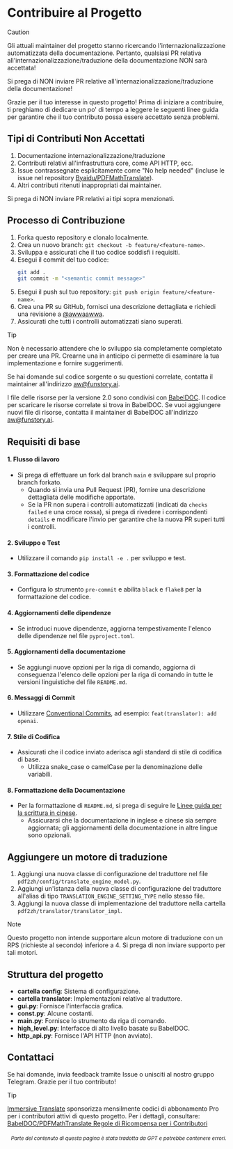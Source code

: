 # Contribuire al Progetto

> [!CAUTION]
>
> Gli attuali maintainer del progetto stanno ricercando l'internazionalizzazione automatizzata della documentazione. Pertanto, qualsiasi PR relativa all'internazionalizzazione/traduzione della documentazione NON sarà accettata!
>
> Si prega di NON inviare PR relative all'internazionalizzazione/traduzione della documentazione!

Grazie per il tuo interesse in questo progetto! Prima di iniziare a contribuire, ti preghiamo di dedicare un po' di tempo a leggere le seguenti linee guida per garantire che il tuo contributo possa essere accettato senza problemi.

## Tipi di Contributi Non Accettati

1. Documentazione internazionalizzazione/traduzione
2. Contributi relativi all'infrastruttura core, come API HTTP, ecc.
3. Issue contrassegnate esplicitamente come "No help needed" (incluse le issue nel repository [Byaidu/PDFMathTranslate](https://github.com/Byaidu/PDFMathTranslate/issues)).
4. Altri contributi ritenuti inappropriati dai maintainer.

Si prega di NON inviare PR relativi ai tipi sopra menzionati.

## Processo di Contribuzione

1. Forka questo repository e clonalo localmente.
2. Crea un nuovo branch: `git checkout -b feature/<feature-name>`.
3. Sviluppa e assicurati che il tuo codice soddisfi i requisiti.
4. Esegui il commit del tuo codice:
   ```bash
   git add .
   git commit -m "<semantic commit message>"
   ```
5. Esegui il push sul tuo repository: `git push origin feature/<feature-name>`.
6. Crea una PR su GitHub, fornisci una descrizione dettagliata e richiedi una revisione a [@awwaawwa](https://github.com/awwaawwa).
7. Assicurati che tutti i controlli automatizzati siano superati.

> [!TIP]
>
> Non è necessario attendere che lo sviluppo sia completamente completato per creare una PR. Crearne una in anticipo ci permette di esaminare la tua implementazione e fornire suggerimenti.
>
> Se hai domande sul codice sorgente o su questioni correlate, contatta il maintainer all'indirizzo aw@funstory.ai.
>
> I file delle risorse per la versione 2.0 sono condivisi con [BabelDOC](https://github.com/funstory-ai/BabelDOC). Il codice per scaricare le risorse correlate si trova in BabelDOC. Se vuoi aggiungere nuovi file di risorse, contatta il maintainer di BabelDOC all'indirizzo aw@funstory.ai.

## Requisiti di base

<h4 id="sop">1. Flusso di lavoro</h4>

- Si prega di effettuare un fork dal branch `main` e sviluppare sul proprio branch forkato.
   - Quando si invia una Pull Request (PR), fornire una descrizione dettagliata delle modifiche apportate.
   - Se la PR non supera i controlli automatizzati (indicati da `checks failed` e una croce rossa), si prega di rivedere i corrispondenti `details` e modificare l'invio per garantire che la nuova PR superi tutti i controlli.


<h4 id="dev&test">2. Sviluppo e Test</h4>

- Utilizzare il comando `pip install -e .` per sviluppo e test.


<h4 id="format">3. Formattazione del codice</h4>

- Configura lo strumento `pre-commit` e abilita `black` e `flake8` per la formattazione del codice.


<h4 id="requpdate">4. Aggiornamenti delle dipendenze</h4>

- Se introduci nuove dipendenze, aggiorna tempestivamente l'elenco delle dipendenze nel file `pyproject.toml`.


<h4 id="docupdate">5. Aggiornamenti della documentazione</h4>

- Se aggiungi nuove opzioni per la riga di comando, aggiorna di conseguenza l'elenco delle opzioni per la riga di comando in tutte le versioni linguistiche del file `README.md`.


<h4 id="commitmsg">6. Messaggi di Commit</h4>

- Utilizzare [Conventional Commits](https://www.conventionalcommits.org/en/v1.0.0/), ad esempio: `feat(translator): add openai`.


<h4 id="codestyle">7. Stile di Codifica</h4>

- Assicurati che il codice inviato aderisca agli standard di stile di codifica di base.
   - Utilizza snake_case o camelCase per la denominazione delle variabili.


<h4 id="doctypo">8. Formattazione della Documentazione</h4>

- Per la formattazione di `README.md`, si prega di seguire le [Linee guida per la scrittura in cinese](https://github.com/sparanoid/chinese-copywriting-guidelines).
   - Assicurarsi che la documentazione in inglese e cinese sia sempre aggiornata; gli aggiornamenti della documentazione in altre lingue sono opzionali.

## Aggiungere un motore di traduzione

1. Aggiungi una nuova classe di configurazione del traduttore nel file `pdf2zh/config/translate_engine_model.py`.
2. Aggiungi un'istanza della nuova classe di configurazione del traduttore all'alias di tipo `TRANSLATION_ENGINE_SETTING_TYPE` nello stesso file.
3. Aggiungi la nuova classe di implementazione del traduttore nella cartella `pdf2zh/translator/translator_impl`.

> [!NOTE]
>
> Questo progetto non intende supportare alcun motore di traduzione con un RPS (richieste al secondo) inferiore a 4. Si prega di non inviare supporto per tali motori.

## Struttura del progetto

- **cartella config**: Sistema di configurazione.
- **cartella translator**: Implementazioni relative al traduttore.
- **gui.py**: Fornisce l'interfaccia grafica.
- **const.py**: Alcune costanti.
- **main.py**: Fornisce lo strumento da riga di comando.
- **high_level.py**: Interfacce di alto livello basate su BabelDOC.
- **http_api.py**: Fornisce l'API HTTP (non avviato).

## Contattaci

Se hai domande, invia feedback tramite Issue o unisciti al nostro gruppo Telegram. Grazie per il tuo contributo!

> [!TIP]
>
> [Immersive Translate](https://immersivetranslate.com) sponsorizza mensilmente codici di abbonamento Pro per i contributori attivi di questo progetto. Per i dettagli, consultare: [BabelDOC/PDFMathTranslate Regole di Ricompensa per i Contributori](https://funstory-ai.github.io/BabelDOC/CONTRIBUTOR_REWARD/)

<div align="right"> 
<h6><small>Parte del contenuto di questa pagina è stata tradotta da GPT e potrebbe contenere errori.</small></h6>